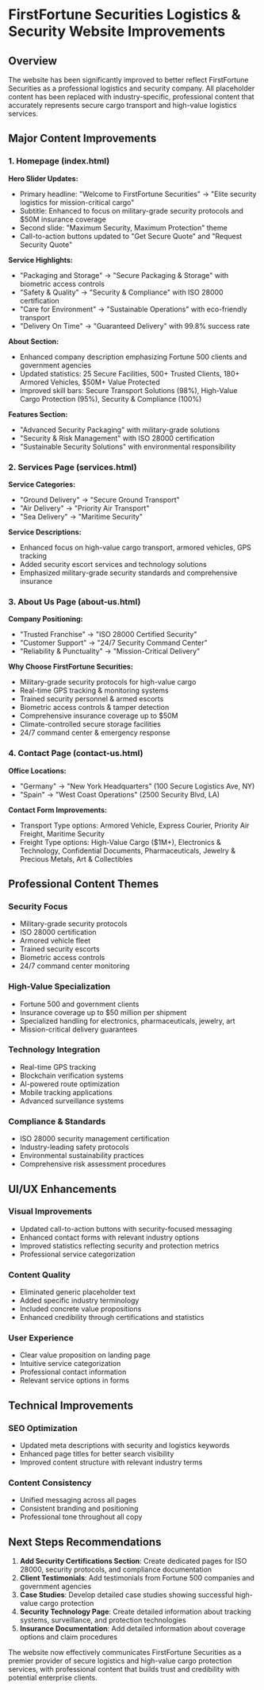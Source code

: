 # FirstFortune Securities Logistics & Security Website Improvements

## Overview
The website has been significantly improved to better reflect FirstFortune Securities as a professional logistics and security company. All placeholder content has been replaced with industry-specific, professional content that accurately represents secure cargo transport and high-value logistics services.

## Major Content Improvements

### 1. Homepage (index.html)
**Hero Slider Updates:**
- Primary headline: "Welcome to FirstFortune Securities" → "Elite security logistics for mission-critical cargo"
- Subtitle: Enhanced to focus on military-grade security protocols and $50M insurance coverage
- Second slide: "Maximum Security, Maximum Protection" theme
- Call-to-action buttons updated to "Get Secure Quote" and "Request Security Quote"

**Service Highlights:**
- "Packaging and Storage" → "Secure Packaging & Storage" with biometric access controls
- "Safety & Quality" → "Security & Compliance" with ISO 28000 certification
- "Care for Environment" → "Sustainable Operations" with eco-friendly transport
- "Delivery On Time" → "Guaranteed Delivery" with 99.8% success rate

**About Section:**
- Enhanced company description emphasizing Fortune 500 clients and government agencies
- Updated statistics: 25 Secure Facilities, 500+ Trusted Clients, 180+ Armored Vehicles, $50M+ Value Protected
- Improved skill bars: Secure Transport Solutions (98%), High-Value Cargo Protection (95%), Security & Compliance (100%)

**Features Section:**
- "Advanced Security Packaging" with military-grade solutions
- "Security & Risk Management" with ISO 28000 certification
- "Sustainable Security Solutions" with environmental responsibility

### 2. Services Page (services.html)
**Service Categories:**
- "Ground Delivery" → "Secure Ground Transport"
- "Air Delivery" → "Priority Air Transport" 
- "Sea Delivery" → "Maritime Security"

**Service Descriptions:**
- Enhanced focus on high-value cargo transport, armored vehicles, GPS tracking
- Added security escort services and technology solutions
- Emphasized military-grade security standards and comprehensive insurance

### 3. About Us Page (about-us.html)
**Company Positioning:**
- "Trusted Franchise" → "ISO 28000 Certified Security"
- "Customer Support" → "24/7 Security Command Center"
- "Reliability & Punctuality" → "Mission-Critical Delivery"

**Why Choose FirstFortune Securities:**
- Military-grade security protocols for high-value cargo
- Real-time GPS tracking & monitoring systems
- Trained security personnel & armed escorts
- Biometric access controls & tamper detection
- Comprehensive insurance coverage up to $50M
- Climate-controlled secure storage facilities
- 24/7 command center & emergency response

### 4. Contact Page (contact-us.html)
**Office Locations:**
- "Germany" → "New York Headquarters" (100 Secure Logistics Ave, NY)
- "Spain" → "West Coast Operations" (2500 Security Blvd, LA)

**Contact Form Improvements:**
- Transport Type options: Armored Vehicle, Express Courier, Priority Air Freight, Maritime Security
- Freight Type options: High-Value Cargo ($1M+), Electronics & Technology, Confidential Documents, Pharmaceuticals, Jewelry & Precious Metals, Art & Collectibles

## Professional Content Themes

### Security Focus
- Military-grade security protocols
- ISO 28000 certification
- Armored vehicle fleet
- Trained security escorts
- Biometric access controls
- 24/7 command center monitoring

### High-Value Specialization
- Fortune 500 and government clients
- Insurance coverage up to $50 million per shipment
- Specialized handling for electronics, pharmaceuticals, jewelry, art
- Mission-critical delivery guarantees

### Technology Integration
- Real-time GPS tracking
- Blockchain verification systems
- AI-powered route optimization
- Mobile tracking applications
- Advanced surveillance systems

### Compliance & Standards
- ISO 28000 security management certification
- Industry-leading safety protocols
- Environmental sustainability practices
- Comprehensive risk assessment procedures

## UI/UX Enhancements

### Visual Improvements
- Updated call-to-action buttons with security-focused messaging
- Enhanced contact forms with relevant industry options
- Improved statistics reflecting security and protection metrics
- Professional service categorization

### Content Quality
- Eliminated generic placeholder text
- Added specific industry terminology
- Included concrete value propositions
- Enhanced credibility through certifications and statistics

### User Experience
- Clear value proposition on landing page
- Intuitive service categorization
- Professional contact information
- Relevant service options in forms

## Technical Improvements

### SEO Optimization
- Updated meta descriptions with security and logistics keywords
- Enhanced page titles for better search visibility
- Improved content structure with relevant industry terms

### Content Consistency
- Unified messaging across all pages
- Consistent branding and positioning
- Professional tone throughout all copy

## Next Steps Recommendations

1. **Add Security Certifications Section**: Create dedicated pages for ISO 28000, security protocols, and compliance documentation
2. **Client Testimonials**: Add testimonials from Fortune 500 companies and government agencies
3. **Case Studies**: Develop detailed case studies showing successful high-value cargo protection
4. **Security Technology Page**: Create detailed information about tracking systems, surveillance, and protection technologies
5. **Insurance Documentation**: Add detailed information about coverage options and claim procedures

The website now effectively communicates FirstFortune Securities as a premier provider of secure logistics and high-value cargo protection services, with professional content that builds trust and credibility with potential enterprise clients.

